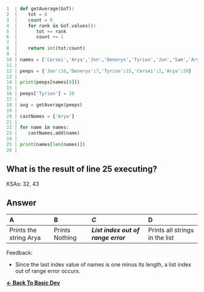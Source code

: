 ```python
1  | def getAverage(GoT):
2  |    tot = 0
3  |    count = 0
4  |    for rank in GoT.values():
5  |       tot += rank
6  |       count += 1
7  | 
8  |    return int(tot/count)
9  | 
10 | names = ['Cersei','Arya','Jon','Denerys','Tyrion','Jon','Sam','Arya'] 
11 |    
12 | peeps = {'Jon':16,'Denerys':7,'Tyrion':15,'Cersei':2,'Arya':20}
13 | 
14 | print(peeps[names[0]])
15 | 
16 | peeps['Tyrion'] = 18
17 | 
18 | avg = getAverage(peeps)
19 | 
20 | castNames = {'Arya'}
21 | 
22 | for name in names:
23 |    castNames.add(name)
24 | 
25 | print(names[len(names)])
26 | 
```

## What is the result of line 25 executing?

KSAs: 32, 43

## Answer
| A | B | ***C*** | D |
| :--- | :--- | :--- | :--- |
| Prints the string Arya | Prints Nothing | ***List index out of range error*** | Prints all strings in the list |


Feedback:

- Since the last index value of names is one minus its length, a list index out of range error occurs.

[**<- Back To Basic Dev**](../../../../Basic_Dev.md)

